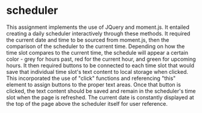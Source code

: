 # scheduler

This assignment implements the use of JQuery and moment.js. It entailed creating a daily scheduler interactively through these methods. It required the current date and time to be sourced from moment.js, then the comparison of the scheduler to the current time. Depending on how the time slot compares to the current time, the schedule will appear a certain color - grey for hours past, red for the current hour, and green for upcoming hours. It then required buttons to be connected to each time slot that would save that individual time slot's text content to local storage when clicked. This incorporated the use of "click" functions and referencing "this" element to assign buttons to the proper text areas. Once that button is clicked, the text content should be saved and remain in the scheduler's time slot when the page is refreshed. The current date is constantly displayed at the top of the page above the scheduler itself for user reference.
